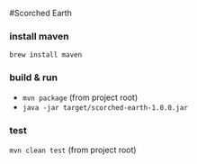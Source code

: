#Scorched Earth

### install maven
`brew install maven`

### build & run
- `mvn package` (from project root)
- `java -jar target/scorched-earth-1.0.0.jar`

### test
`mvn clean test` (from project root)



